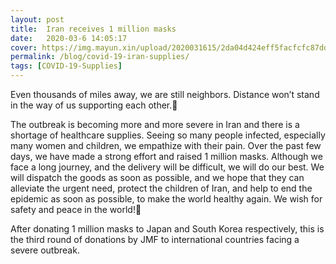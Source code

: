 ```yaml
---
layout: post
title:  Iran receives 1 million masks
date:   2020-03-6 14:05:17
cover: https://img.mayun.xin/upload/2020031615/2da04d424eff5facfcfc87ddd573a3c3.JPG
permalink: /blog/covid-19-iran-supplies/
tags: [COVID-19-Supplies]
---
```


Even thousands of miles away, we are still neighbors. Distance won’t stand in the way of us supporting each other.

The outbreak is becoming more and more severe in Iran and there is a shortage of healthcare supplies. Seeing so many people infected, especially many women and children, we empathize with their pain. Over the past few days, we have made a strong effort and raised 1 million masks. Although we face a long journey, and the delivery will be difficult, we will do our best. We will dispatch the goods as soon as possible, and we hope that they can alleviate the urgent need, protect the children of Iran, and help to end the epidemic as soon as possible, to make the world healthy again. We wish for safety and peace in the world!

After donating 1 million masks to Japan and South Korea respectively, this is the third round of donations by JMF to international countries facing a severe outbreak.

